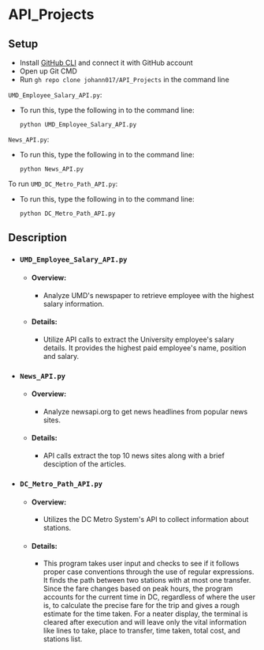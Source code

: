 # API_Projects

## Setup
- Install [GitHub CLI](https://cli.github.com/) and connect it with GitHub account
- Open up Git CMD
- Run `gh repo clone johann017/API_Projects` in the command line



`UMD_Employee_Salary_API.py`:
- To run this, type the following in to the command line:
  ```
  python UMD_Employee_Salary_API.py
  ```
  
`News_API.py`:
- To run this, type the following in to the command line:
  ```
  python News_API.py
  ```

To run `UMD_DC_Metro_Path_API.py`:
- To run this, type the following in to the command line:
  ```
  python DC_Metro_Path_API.py
  ```

## Description

- ### `UMD_Employee_Salary_API.py`
  - #### Overview: 
    - Analyze UMD's newspaper to retrieve employee with the highest salary information.
  - #### Details: 
    - Utilize API calls to extract the University employee's salary details. It provides the highest paid employee's name, position and salary.

- ### `News_API.py`
  - #### Overview: 
    - Analyze newsapi.org to get news headlines from popular news sites.
  - #### Details: 
    - API calls extract the top 10 news sites along with a brief desciption of the articles.

- ### `DC_Metro_Path_API.py`
  - #### Overview: 
    - Utilizes the DC Metro System's API to collect information about stations.
  - #### Details: 
    - This program takes user input and checks to see if it follows proper case conventions through the use of regular expressions. It finds the path between two stations with at most one transfer. Since the fare changes based on peak hours, the program accounts for the current time in DC, regardless of where the user is, to calculate the precise fare for the trip and gives a rough estimate for the time taken. For a neater display, the terminal is cleared after execution and will leave only the vital information like lines to take, place to transfer, time taken, total cost, and stations list.
